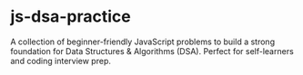 # js-dsa-practice
A collection of beginner-friendly JavaScript problems to build a strong foundation for Data Structures &amp; Algorithms (DSA). Perfect for self-learners and coding interview prep.
